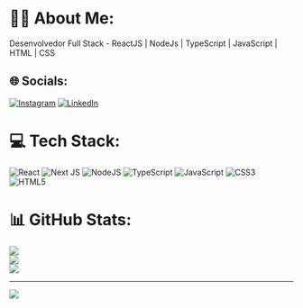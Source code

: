 # 👨‍💻 About Me:
Desenvolvedor Full Stack - ReactJS | NodeJs | TypeScript | JavaScript | HTML | CSS


## 🌐 Socials:
[![Instagram](https://img.shields.io/badge/Instagram-%23E4405F.svg?logo=Instagram&logoColor=white)](https://instagram.com/danielvitor__) [![LinkedIn](https://img.shields.io/badge/LinkedIn-%230077B5.svg?logo=linkedin&logoColor=white)](https://linkedin.com/in/daniel-vitor-da-trindade-462ba4268) 

# 💻 Tech Stack:
![React](https://img.shields.io/badge/react-%2320232a.svg?style=for-the-badge&logo=react&logoColor=%2361DAFB) ![Next JS](https://img.shields.io/badge/Next-black?style=for-the-badge&logo=next.js&logoColor=white) ![NodeJS](https://img.shields.io/badge/node.js-6DA55F?style=for-the-badge&logo=node.js&logoColor=white) ![TypeScript](https://img.shields.io/badge/typescript-%23007ACC.svg?style=for-the-badge&logo=typescript&logoColor=white) ![JavaScript](https://img.shields.io/badge/javascript-%23323330.svg?style=for-the-badge&logo=javascript&logoColor=%23F7DF1E) ![CSS3](https://img.shields.io/badge/css3-%231572B6.svg?style=for-the-badge&logo=css3&logoColor=white) ![HTML5](https://img.shields.io/badge/html5-%23E34F26.svg?style=for-the-badge&logo=html5&logoColor=white)
# 📊 GitHub Stats:
![](https://github-readme-stats.vercel.app/api?username=danielvitort&theme=react&hide_border=false&include_all_commits=true&count_private=false)<br/>
![](https://github-readme-streak-stats.herokuapp.com/?user=danielvitort&theme=react&hide_border=false)<br/>
![](https://github-readme-stats.vercel.app/api/top-langs/?username=danielvitort&theme=react&hide_border=false&include_all_commits=true&count_private=false&layout=compact)

---
[![](https://visitcount.itsvg.in/api?id=danielvitort&icon=0&color=0)](https://visitcount.itsvg.in)

<!-- Proudly created with GPRM ( https://gprm.itsvg.in ) -->
